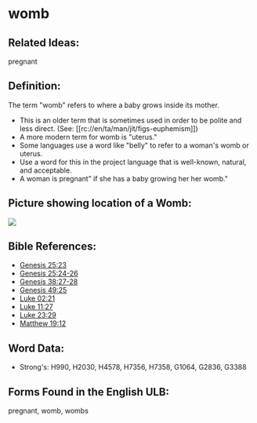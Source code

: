 # womb

## Related Ideas:

pregnant


## Definition:

The term "womb" refers to where a baby grows inside its mother.

* This is an older term that is sometimes used in order to be polite and less direct. (See: [[rc://en/ta/man/jit/figs-euphemism]])
* A more modern term for womb is "uterus."
* Some languages use a word like "belly" to refer to a woman's womb or uterus.
* Use a word for this in the project language that is well-known, natural, and acceptable.
* A woman is pregnant" if she has a baby growing her her womb."

## Picture showing location of a Womb:

<a href="https://content.bibletranslationtools.org/WycliffeAssociates/en_tw/raw/branch/master/PNGs/w/Womb.png"><img src="https://content.bibletranslationtools.org/WycliffeAssociates/en_tw/raw/branch/master/PNGs/w/Womb.png" ></a>


## Bible References:

* [Genesis 25:23](rc://en/tn/help/gen/25/23)
* [Genesis 25:24-26](rc://en/tn/help/gen/25/24)
* [Genesis 38:27-28](rc://en/tn/help/gen/38/27)
* [Genesis 49:25](rc://en/tn/help/gen/49/25)
* [Luke 02:21](rc://en/tn/help/luk/02/21)
* [Luke 11:27](rc://en/tn/help/luk/11/27)
* [Luke 23:29](rc://en/tn/help/luk/23/29)
* [Matthew 19:12](rc://en/tn/help/mat/19/12)

## Word Data:

* Strong's: H990, H2030, H4578, H7356, H7358, G1064, G2836, G3388

## Forms Found in the English ULB:

pregnant, womb, wombs


